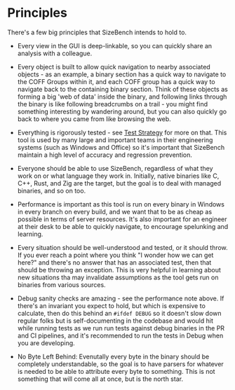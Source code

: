 # Principles
There's a few big principles that SizeBench intends to hold to.

* Every view in the GUI is deep-linkable, so you can quickly share an analysis with
a colleague.

* Every object is built to allow quick navigation to nearby associated objects - as
an example, a binary section has a quick way to navigate to the COFF Groups within
it, and each COFF group has a quick way to navigate back to the containing binary 
section.  Think of these objects as forming a big 'web of data' inside the binary,
and following links through the binary is like following breadcrumbs on a trail - 
you might find something interesting by wandering around, but you can also quickly
go back to where you came from like browsing the web.

* Everything is rigorously tested - see [Test Strategy](Test%20Strategy.md) for
more on that.  This tool is used by many large and important teams in their
engineering systems (such as Windows and Office) so it's important that SizeBench
maintain a high level of accuracy and regression prevention.

* Everyone should be able to use SizeBench, regardless of what they
work on or what language they work in.  Initially, native binaries like C, C++,
Rust, and Zig are the target, but the goal is to deal with managed binaries, 
and so on too.

* Performance is important as this tool is run on every binary 
in Windows in every branch on every build, and we want that to be as cheap as 
possible in terms of server resources.  It's also important for an engineer at
their desk to be able to quickly navigate, to encourage spelunking and learning.

* Every situation should be well-understood and tested, or it should throw.  If
you ever reach a point where you think "I wonder how we can get here?" and there's
no answer that has an associated test, then that should be throwing an exception.
This is very helpful in learning about new situations tha may invalidate assumptions
as the tool gets run on binaries from various sources.

* Debug sanity checks are amazing - see the performance note above. If there's
an invariant you expect to hold, but which is expensive to calculate, then do
this behind an `#ifdef DEBUG` so it doesn't slow down regular folks but is
self-documenting in the codebase and would hit while running tests as we run
run tests against debug binaries in the PR and CI pipelines, and it's recommended
to run the tests in Debug when you are developing.

* No Byte Left Behind: Evenutally every byte in the binary should be completely 
understandable, so the goal is to have parsers for whatever is needed to be able
to attribute every byte to something.  This is not something that will come all
at once, but is the north star.